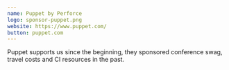 ```yaml
---
name: Puppet by Perforce
logo: sponsor-puppet.png
website: https://www.puppet.com/
button: puppet.com
---
```


Puppet supports us since the beginning, they sponsored conference swag, travel costs and CI resources in the past.
